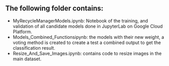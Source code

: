 
<h2>The following folder contains:</h2>

- MyRecycleManagerModels.ipynb: Notebook of the training, and validation of all candidate models done in JupyterLab on Google Cloud Platform.
- Models_Combined_Functionsipynb: the models with their new weight, a voting method is created to create a test a combined output to get the classification result.
- Resize_And_Save_Images.ipynb: contains code to resize images in the main dataset.

